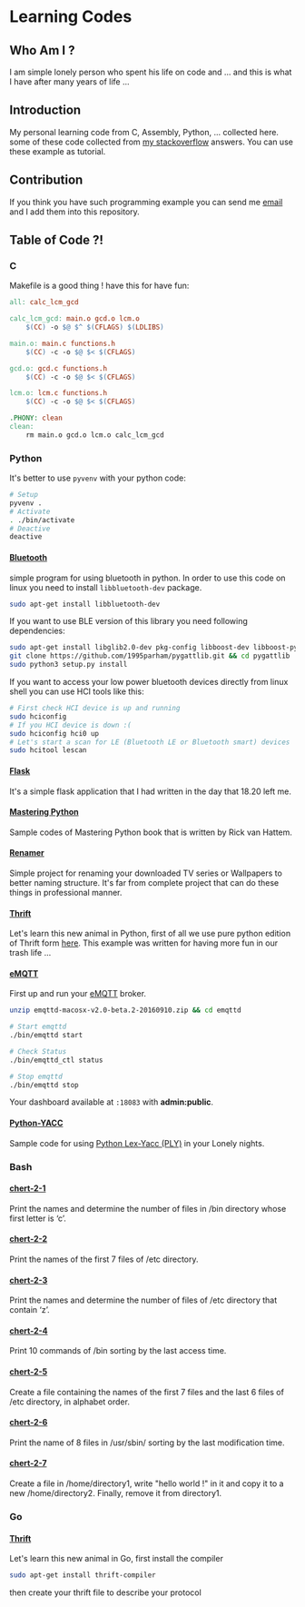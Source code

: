 # Learning Codes
## Who Am I ?
I am simple lonely person who spent his life on code and ...
and this is what I have after many years of life ...

## Introduction
My personal learning code from C, Assembly, Python, ... collected
here. some of these code collected from
[my stackoverflow](http://stackoverflow.com/users/4242097/parham-alvani)
answers.
You can use these example as tutorial.

## Contribution
If you think you have such programming example you can send me [email](mailto:parham.alvani@gmail.com)
and I add them into this repository.

## Table of Code ?!
### C
Makefile is a good thing ! have this for have fun:
```Makefile
all: calc_lcm_gcd

calc_lcm_gcd: main.o gcd.o lcm.o
	$(CC) -o $@ $^ $(CFLAGS) $(LDLIBS)

main.o: main.c functions.h
	$(CC) -c -o $@ $< $(CFLAGS)

gcd.o: gcd.c functions.h
	$(CC) -c -o $@ $< $(CFLAGS)

lcm.o: lcm.c functions.h
	$(CC) -c -o $@ $< $(CFLAGS)

.PHONY: clean
clean:
	rm main.o gcd.o lcm.o calc_lcm_gcd
```

### Python
It's better to use `pyvenv` with your python code:
```sh
# Setup
pyvenv .
# Activate
. ./bin/activate
# Deactive
deactive
```
#### [Bluetooth](Python/bluetooth)
simple program for using bluetooth in python.
In order to use this code on linux you need to install `libbluetooth-dev`
package.
```sh
sudo apt-get install libbluetooth-dev
```
If you want to use BLE version of this library you need following dependencies:
```sh
sudo apt-get install libglib2.0-dev pkg-config libboost-dev libboost-python-dev libboost-thread-dev
git clone https://github.com/1995parham/pygattlib.git && cd pygattlib
sudo python3 setup.py install
```
If you want to access your low power bluetooth devices directly from linux shell
you can use HCI tools like this:
```sh
# First check HCI device is up and running
sudo hciconfig
# If you HCI device is down :(
sudo hciconfig hci0 up
# Let's start a scan for LE (Bluetooth LE or Bluetooth smart) devices
sudo hcitool lescan
```
#### [Flask](Python/flask)
It's a simple flask application that I had written in the day that 18.20 left me.

#### [Mastering Python](Python/mastering-python)
Sample codes of Mastering Python book that is written by Rick van Hattem.

#### [Renamer](Python/renamer)
Simple project for renaming your downloaded TV series or Wallpapers to better naming structure.
It's far from complete project that can do these things in professional manner.

#### [Thrift](Python/thrift)
Let's learn this new animal in Python, first of all we use pure python edition of Thrift form
[here](https://github.com/eleme/thriftpy). This example was written for having more fun in our
trash life ...

#### [eMQTT](Python/emqtt)
First up and run your [eMQTT](http://emqtt.io/) broker.
```sh
unzip emqttd-macosx-v2.0-beta.2-20160910.zip && cd emqttd

# Start emqttd
./bin/emqttd start

# Check Status
./bin/emqttd_ctl status

# Stop emqttd
./bin/emqttd stop
```
Your dashboard available at `:18083` with **admin:public**.

#### [Python-YACC](Python/python-yacc)
Sample code for using [Python Lex-Yacc (PLY)](http://www.dabeaz.com/ply/ply.html)
in your Lonely nights.

### Bash
#### [chert-2-1](Shell/chert-2/chert-2-1.sh)
Print the names and determine the number of files in /bin directory whose
first letter is ‘c’.

#### [chert-2-2](Shell/chert-2/chert-2-2.sh)
Print the names of the first 7 files of /etc directory.

#### [chert-2-3](Shell/chert-2/chert-2-3.sh)
Print the names and determine the number of files of /etc directory that
contain ‘z’.

#### [chert-2-4](Shell/chert-2/chert-2-4.sh)
Print 10 commands of /bin sorting by the last access time.

#### [chert-2-5](Shell/chert-2/chert-2-5.sh)
Create a file containing the names of the first 7 files and the last 6 files of
/etc directory, in alphabet order.

#### [chert-2-6](Shell/chert-2/chert-2-6.sh)
Print the name of 8 files in /usr/sbin/ sorting by the last modification time.

#### [chert-2-7](Shell/chert-2/chert-2-7.sh)
Create a file in /home/directory1, write "hello world !" in it and copy it to a
new /home/directory2. Finally, remove it from directory1.


### Go
#### [Thrift](Go/thrift)
Let's learn this new animal in Go, first install the compiler
```sh
sudo apt-get install thrift-compiler
```
then create your thrift file to describe your protocol
